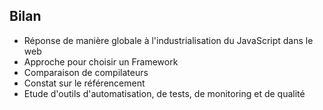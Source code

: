 ##  Bilan

* Réponse de manière globale à l'industrialisation du JavaScript dans le web
* Approche pour choisir un Framework
* Comparaison de compilateurs
* Constat sur le référencement
* Etude d'outils d'automatisation, de tests, de monitoring et de qualité
